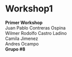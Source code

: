 # **Workshop1**
**Primer Workshop**<br>
Juan Pablo Contreras Ospina<br>
Wilmer Rodolfo Castro Ladino<br>
Camila Jimenez<br>
Andres Ocampo<br>
**Grupo #8**
